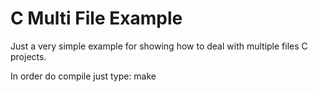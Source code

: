 # C Multi File Example

Just a very simple example for showing how to deal with multiple files C projects.

In order do compile just type: make